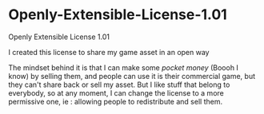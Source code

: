# Openly-Extensible-License-1.01
Openly Extensible License 1.01

I created this license to share my game asset in an open way

The mindset behind it is that I can make some *pocket money* (Boooh I know) by selling them, and people can use it is their commercial game, but they can't share back or sell my asset.
But I like stuff that belong to everybody, so at any moment, I can change the license to a more permissive one, ie : allowing people to redistribute and sell them.
